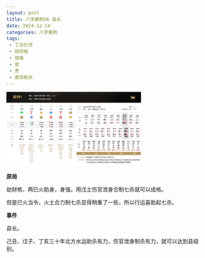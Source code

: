 ```yaml
---
layout: post
title: 八字案例56 县长
date: 2024-12-14
categories: 八字案例
tags:
 - 丁日巳月
 - 劫财格
 - 成格
 - 官
 - 贵
 - 食伤制杀
---
```


<img src="/images/bazi-example/bazi-example-56.PNG" width="70%">

**原局**

劫财格，两巳火助身，身强。用戊土伤官泄身合制七杀就可以成格。

但是巳火当令，火土合力制七杀显得稍重了一些，所以行运喜助起七杀。

**事件**

县长。

己丑、戊子、丁亥三十年北方水运助杀有力，伤官泄身制杀有力，就可以达到县级别。
